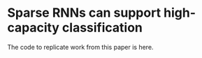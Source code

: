 # Sparse RNNs can support high-capacity classification

The code to replicate work from this paper is here.
